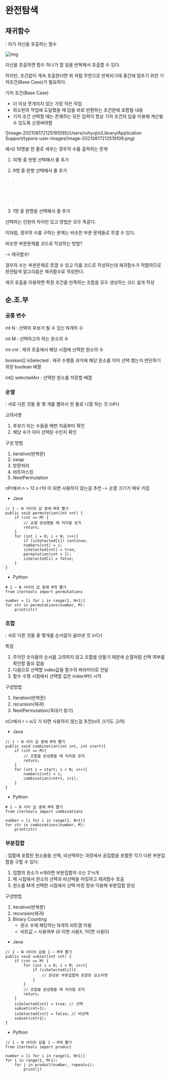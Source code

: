 # 완전탐색

## 재귀함수

: 자기 자신을 호출하는 함수

![img](https://blog.kakaocdn.net/dn/lXswB/btqEgPT0IM7/4lgmDzlXzYhWMfY1i3t301/img.png)

자신을 호출하면 함수 하나가 할 일을 반복해서 호출할 수 있다.

하지만, 조건없이 계속 호출한다면 위 처럼 무한으로 반복되기에 중간에 멈추기 위한 기저조건(Base Case)가 필요하다.

기저 조건(Base Case)

- 더 이상 쪼개지지 않는 가장 작은 작업
- 최소한의 작업에 도달했을 때 답을 바로 반환하는 조건문에 포함될 내용
- 기저 조건 선택할 때는 존재하는 모든 입력이 항상 기저 조건의 답을 이용해 계산될 수 있도록 신경써야함

![image-20210817212519109](/Users/rohyujin/Library/Application Support/typora-user-images/image-20210817212519109.png)

예시) 10명을 한 줄로 세우는 경우의 수를 출력하는 문제

1. 10명 중 한명 선택해서 줄 추가

2. 9명 중 한명 선택해서 줄 추가

   .

   .

   .

10. 1명 중 한명을 선택해서 줄 추가

선택하는 인원의 차이만 있고 방법은 모두 똑같다.

이처럼, 경우의 수를 구하는 문제는 비슷한 부분 문제들로 쪼갤 수 있다.

비슷한 부분문제를 코드로 작성하는 방법?

-> 재귀함수!

경우의 수는 부분문제로 쪼갤 수 있고 이를 코드로 작성하는데 재귀함수가 적합하므로 완전탐색 알고리즘은 재귀함수로 작성한다.

재귀 호출을 이용하면 특정 조건을 만족하는 조합을 모두 생성하는 코드 쉽게 작성

## 순.조.부

### 공통 변수

int N : 선택의 후보가 될 수 있는 N개의 수

int M : 선택하고자 하는 원소의 수

int cnt : 재귀 호출에서 해당 시점에 선택한 원소의 수

boolean[] isSelected : 재귀 수행중 과거에 해당 원소를 이미 선택 했는지 판단하기 위한 boolean 배열

int[] selectedArr : 선택한 원소를 저장할 배열

### 순열

: 서로 다른 것들 중 몇 개를 뽑아서 한 줄로 나열 하는 것 (nPr)

고려사항

1. 후보가 되는 수들을 매번 처음부터 확인
2. 해당 수가 이미 선택된 수인지 확인

구성 방법

1. iterative(반복문)
2. swap
3. 방문처리
4. 비트마스킹
5. NextPermutation

nPr에서 n  > 12 o r10 이 되면 사용하지 않는걸 추천 -> 순열 크기가 매우 커짐

- Java

```
// 1 ~ N 사이의 값 중에 M개 뽑기
public void permutation(int cnt) {
	if (cnt == M) {
		// 순열 완성했을 때 처리할 로직
		return;
	}
	for (int i = 0; i < N; i++){
		if (isSelected[i]) continue;
		numbers[cnt] = i;
		isSelected[cnt] = true;
		permutation(cnt + 1);
		isSelected[i] = false;
	}
}
```

- Python 

```
# 1 ~ N 사이의 값 중에 M개 뽑기
from itertools import permutations

number = [i for i in range(1, N+1)]
for str in permutations(number, M):
	print(str)
```



### 조합

: 서로 다른 것들 중 몇개를 순서없이 골라낸 것 (nCr)

특징

1. 주어진 숫자들의 순서를 고려하지 않고 조합을 만들기 때문에 순열처럼 선택 여부를 확인할 필요 없음
2. 다음으로 선택할 index값을 함수의 파라미터로 전달
3. 함수 수행 시점에서 선택할 값은 index부터 시작

구성방법

1. Iteration(반복문)
2. recursion(재귀)
3. NextPermutation(꼭대기 찾기)

nCr에서 r > n/2 가 되면 사용하지 않는걸 추천(n의 크기도 고려)

- Java

```
// 1 ~ N 사이 값 중에 M개 뽑기
public void combination(int cnt, int start){
	if (cnt == M){
		// 조합을 완성했을 때 처리할 로직
		return;
	}
	for (int i = start; i < N; i++){
		numbers[cnt] = i;
		combination(cnt+1, i+1);
	}
}
```

- Python

```
# 1 ~ N 사이 값 중에 M개 뽑기
from itertools import combinations

number = [i for i in range(1, N+1)]
for str in combinations(number, M):
	print(str)
```

### 부분집합

: 집합에 포함된 원소들을 선택, 비선택하는 과정에서 공집합을 포함한 각기 다른 부분집합을 구할 수 있다.

1. 집합의 원소가 n개라면 부분집합의 수는 2^n개
2. 매 시접에서 원소의 선택과 비선택을 마킹하고 재귀함수 호출
3. 원소를 M개 선택한 시점에서 선택 마킹 정보 이용해 부분집합 완성

구성방법

1. iterative(반복문)
2. recursion(재귀)
3. Binary Counting 
   - 원소 수에 해당하는 N개의 비트열 이용
   - 비트값 = 사용여부 (0 이면 사용X, 1이면 사용O)

- Java

```
// 1 ~ N 사이의 값을 1 ~ M개 뽑기
public void subset(int cnt) {
	if (cnt == M) {
		for (int i = 0; i < M; i++){
			if (isSelected[i]){
				// 완성된 부분집합에 포함된 요소이면
			}
		}
		// 조합을 완성했을 때 처리할 로직
		return;
	}
	isSelected[cnt] = true; // 선택
	subset(cnt+1);
	isSelected[cnt] = false; // 비선택
	subset(cnt+1);
}
```

- Python

```
// 1 ~ N 사이의 값을 1 ~ M개 뽑기
from itertools import product

number = [i for i in range(1, N+1)]
for i in range(1, M+1):
	for j in product(number, repeat=i):
		print(j)
	
```

